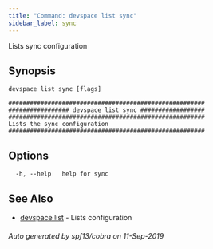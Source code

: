 ```yaml
---
title: "Command: devspace list sync"
sidebar_label: sync
---
```



Lists sync configuration

## Synopsis


```
devspace list sync [flags]
```

```
#######################################################
################# devspace list sync ##################
#######################################################
Lists the sync configuration
#######################################################
```
## Options

```
  -h, --help   help for sync
```

## See Also

* [devspace list](/docs/cli/commands/devspace_list)	 - Lists configuration

###### Auto generated by spf13/cobra on 11-Sep-2019
